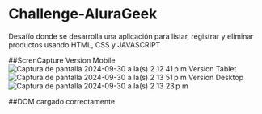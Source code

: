 # Challenge-AluraGeek
Desafío donde se desarrolla una aplicación para listar, registrar y eliminar productos usando HTML, CSS y JAVASCRIPT

##ScrenCapture 
Version Mobile ![Captura de pantalla 2024-09-30 a la(s) 2 12 41 p m](https://github.com/user-attachments/assets/f36f63f7-8b91-466d-9f8c-da277929b743)
Version Tablet ![Captura de pantalla 2024-09-30 a la(s) 2 13 51 p m](https://github.com/user-attachments/assets/81be86fd-ba7e-4253-b0ff-06673eade39c)
Version Desktop ![Captura de pantalla 2024-09-30 a la(s) 2 13 23 p m](https://github.com/user-attachments/assets/508f064e-1852-4b95-bb32-a139d32f8b62)

##DOM cargado correctamente 


